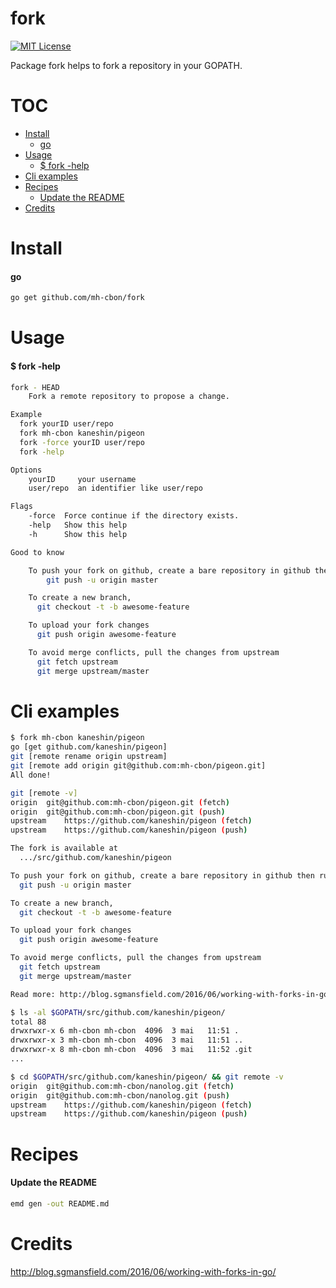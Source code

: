 # fork

[![MIT License](http://img.shields.io/badge/License-MIT-yellow.svg)](LICENSE)

Package fork helps to fork a repository in your GOPATH.


# TOC
- [Install](#install)
  - [go](#go)
- [Usage](#usage)
  - [$ fork -help](#-fork--help)
- [Cli examples](#cli-examples)
- [Recipes](#recipes)
  - [Update the README](#update-the-readme)
- [Credits](#credits)

# Install

#### go
```sh
go get github.com/mh-cbon/fork
```

# Usage

#### $ fork -help
```sh
fork - HEAD
	Fork a remote repository to propose a change.

Example
  fork yourID user/repo
  fork mh-cbon kaneshin/pigeon
  fork -force yourID user/repo
  fork -help

Options
    yourID     your username
    user/repo  an identifier like user/repo

Flags
    -force  Force continue if the directory exists.
    -help   Show this help
    -h      Show this help

Good to know

	To push your fork on github, create a bare repository in github then run
		git push -u origin master

	To create a new branch,
	  git checkout -t -b awesome-feature

	To upload your fork changes
	  git push origin awesome-feature

	To avoid merge conflicts, pull the changes from upstream
	  git fetch upstream
	  git merge upstream/master
```

# Cli examples

```sh
$ fork mh-cbon kaneshin/pigeon
go [get github.com/kaneshin/pigeon]
git [remote rename origin upstream]
git [remote add origin git@github.com:mh-cbon/pigeon.git]
All done!

git [remote -v]
origin	git@github.com:mh-cbon/pigeon.git (fetch)
origin	git@github.com:mh-cbon/pigeon.git (push)
upstream	https://github.com/kaneshin/pigeon (fetch)
upstream	https://github.com/kaneshin/pigeon (push)

The fork is available at
  .../src/github.com/kaneshin/pigeon

To push your fork on github, create a bare repository in github then run
  git push -u origin master

To create a new branch,
  git checkout -t -b awesome-feature

To upload your fork changes
  git push origin awesome-feature

To avoid merge conflicts, pull the changes from upstream
  git fetch upstream
  git merge upstream/master

Read more: http://blog.sgmansfield.com/2016/06/working-with-forks-in-go/

$ ls -al $GOPATH/src/github.com/kaneshin/pigeon/
total 88
drwxrwxr-x 6 mh-cbon mh-cbon  4096  3 mai   11:51 .
drwxrwxr-x 3 mh-cbon mh-cbon  4096  3 mai   11:51 ..
drwxrwxr-x 8 mh-cbon mh-cbon  4096  3 mai   11:52 .git
...

$ cd $GOPATH/src/github.com/kaneshin/pigeon/ && git remote -v
origin	git@github.com:mh-cbon/nanolog.git (fetch)
origin	git@github.com:mh-cbon/nanolog.git (push)
upstream	https://github.com/kaneshin/pigeon (fetch)
upstream	https://github.com/kaneshin/pigeon (push)

```

# Recipes

#### Update the README

```sh
emd gen -out README.md
```

# Credits

http://blog.sgmansfield.com/2016/06/working-with-forks-in-go/
